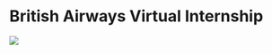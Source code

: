 # British Airways Virtual Internship

<img src="https://e7.pngegg.com/pngimages/275/191/png-clipart-british-airways-boeing-747-logo-frankfurt-travel-zip-line-text-logo.png">
